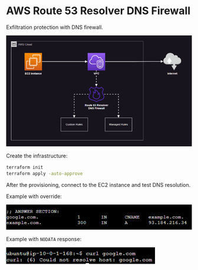 # AWS Route 53 Resolver DNS Firewall

Exfiltration protection with DNS firewall.

<img src=".assets/diagram.png" width=700 />

Create the infrastructure:

```sh
terraform init
terraform apply -auto-approve
```

After the provisioning, connect to the EC2 instance and test DNS resolution.

Example with override:

<img src=".assets/override.png" />

Example with `NODATA` response:

<img src=".assets/could_not_resolve.png" />
